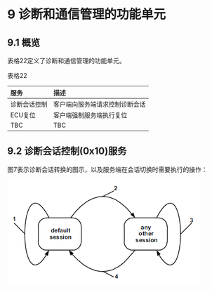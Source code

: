 # 9 诊断和通信管理的功能单元

## 9.1 概览

表格22定义了诊断和通信管理的功能单元。

表格22

|服务|描述|
|:--|:--|
|诊断会话控制 |客户端向服务端请求控制诊断会话 |
|ECU复位     |客户端强制服务端执行复位      |
|TBC |TBC |

## 9.2 诊断会话控制(0x10)服务

图7表示诊断会话转换的图示，以及服务端在会话切换时需要执行的操作：

![Alt 图7](Figure7.PNG "图7")

